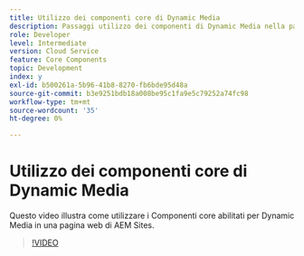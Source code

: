 ```yaml
---
title: Utilizzo dei componenti core di Dynamic Media
description: Passaggi utilizzo dei componenti di Dynamic Media nella pagina Sites
role: Developer
level: Intermediate
version: Cloud Service
feature: Core Components
topic: Development
index: y
exl-id: b500261a-5b96-41b8-8270-fb6bde95d48a
source-git-commit: b3e9251bdb18a008be95c1fa9e5c79252a74fc98
workflow-type: tm+mt
source-wordcount: '35'
ht-degree: 0%

---
```


# Utilizzo dei componenti core di Dynamic Media

Questo video illustra come utilizzare i Componenti core abilitati per Dynamic Media in una pagina web di AEM Sites.

>[!VIDEO](https://video.tv.adobe.com/v/335461?quality=12&learn=on)
